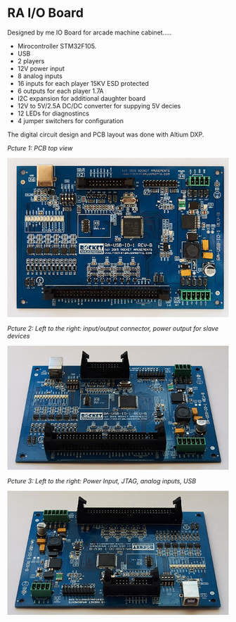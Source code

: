# RA I/O Board

Designed by me IO Board for arcade machine cabinet..... 

- Mirocontroller STM32F105.
- USB 
- 2 players
- 12V power input
- 8 analog inputs
- 16 inputs for each player 15KV ESD protected 
- 6 outputs for each player 1.7A
- I2C expansion for additional daughter board
- 12V to 5V/2.5A DC/DC converter for suppying 5V decies
- 12 LEDs for diagnostincs
- 4 jumper switchers for configuration 

The digital circuit design and PCB layout was done with Altium DXP. 

*Pcture 1: PCB top view*

![RA IO Board](/projects/ra_io_board1/img_pcb_top.jpg)

*Pcture 2: Left to the right: input/output connector, power output for slave devices*

![RA IO Board - DC/DC converter](/projects/ra_io_board1/img_pcb_con1.jpg)

*Pcture 3: Left to the right: Power Input, JTAG, analog inputs, USB*

![RA IO Board - Serial Key](/projects/ra_io_board1/img_pcb_con2.jpg)

